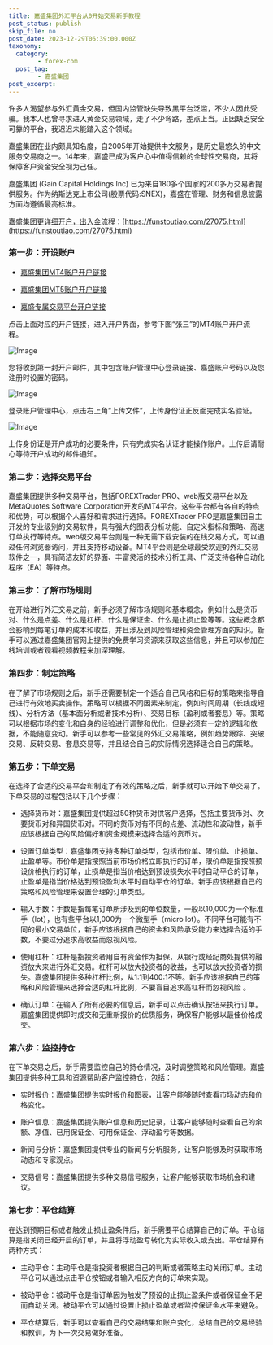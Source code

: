 ```yaml
---
title: 嘉盛集团外汇平台从0开始交易新手教程
post_status: publish
skip_file: no
post_date: 2023-12-29T06:39:00.000Z
taxonomy:
  category:
        - forex-com
  post_tag:
        - 嘉盛集团
post_excerpt: 
---
```

许多人渴望参与外汇黄金交易，但国内监管缺失导致黑平台泛滥，不少人因此受骗。我本人也曾寻求进入黄金交易领域，走了不少弯路，差点上当。正因缺乏安全可靠的平台，我迟迟未能踏入这个领域。

嘉盛集团在业内颇具知名度，自2005年开始提供中文服务，是历史最悠久的中文服务交易商之一。14年来，嘉盛已成为客户心中值得信赖的全球性交易商，其将保障客户资金安全视为己任。

嘉盛集团 (Gain Capital Holdings Inc) 已为来自180多个国家的200多万交易者提供服务。作为纳斯达克上市公司(股票代码:SNEX)，嘉盛在管理、财务和信息披露方面均遵循最高标准。

[嘉盛集团更详细开户，出入金流程](https://funstoutiao.com/27075.html)：[https://funstoutiao.com/27075.html](https://funstoutiao.com/27075.html)

### 第一步：开设账户

* [嘉盛集团MT4账户开户链接](https://s.ssgg.net/jsmt4)

* [嘉盛集团MT5账户开户链接](https://s.ssgg.net/jsmt5)

* [嘉盛专属交易平台开户链接](https://s.ssgg.net/js)

点击上面对应的开户链接，进入开户界面，参考下图“张三”的MT4账户开户流程。

![Image](https://prod-files-secure.s3.us-west-2.amazonaws.com/39ed1227-6d7d-4570-be36-9ccd4a2c4241/7a167aea-686b-400d-af59-4e18eb607a40/640.png?X-Amz-Algorithm=AWS4-HMAC-SHA256&X-Amz-Content-Sha256=UNSIGNED-PAYLOAD&X-Amz-Credential=ASIAZI2LB4667MQKUEBS%2F20250509%2Fus-west-2%2Fs3%2Faws4_request&X-Amz-Date=20250509T101308Z&X-Amz-Expires=3600&X-Amz-Security-Token=IQoJb3JpZ2luX2VjEOL%2F%2F%2F%2F%2F%2F%2F%2F%2F%2FwEaCXVzLXdlc3QtMiJIMEYCIQC4PPx%2FaFxndQ60O3x81tRy9E6BNzfMiGRuAWub6BPfvQIhAKeB5FPzjHvEGVYnox3rnPoF2pfw2TKCgpJRnQBeK7weKogECIr%2F%2F%2F%2F%2F%2F%2F%2F%2F%2FwEQABoMNjM3NDIzMTgzODA1IgyJiEU40n4A%2BE8WaOQq3AOP8vsqsYrKeroSb1aD1e2qJLVoypok%2BzlCklDNPCJ%2Bt8wCAEPpZKsJtnXz4WhkYFZLDtld5GIc0MlPSaLEpk5tkM25OKBFEDkNGVxmZWQ8Kh2WLjl4rsZci5XJT2T75Ww%2BBOrPpWKiNRnza8LgCcXTWXVb6fAt9ojewqUiKimpHNSuPx7nyz5GFEUthzonBp954LluwhE%2BZzVfUF%2B7zfqtz6YPoY6u0fYH9eibupfLZNjRV5gS4qakSZRuOoir3rQwbvoaYiVgIdIH%2F6nKCRNjo03robGJL6HJvj15D1suokbEIVHcKHuMlIYnek%2F24tw6m%2ByhLBr6mmbZs3Yfwy%2FH12mNbihsRq8FfQ%2Bs1ojwwZM5prjGkKgSZyzcMBLDBv%2FmgWAqwGCt%2FujYzZfLtcJXosQdVa0DzybX5GRdNTYxeUATUFj5tJc3wITTgdlRsfbMx6xNLx20XWcrso0fmX2eBYSJQ25Bma8JZNkD06F75sx5qVIx%2FYRvHZofFjrIg45RNqV1fMDgmGitoPsSff7ad7IZQnWFlgQrG%2BIkuEZuvunliGafBDBG7ZuPXUay70Z7hyX79K5%2F0xZ6usYJrfFoibJxl7LvuGrxmfbVouqG8CCdsqhtWCqfiOJurzDhkffABjqkAdpEZ4z%2BddsbM1O4M1wlcvstqXDwSQgKkk7UOmGcsaBSqDDVmPKrbkFm5of6e3cMxOBnk%2FaxLtt2NMjpYgo%2FLrJY1dXC5NcC9hj4FFUPtl%2F2f0owQLufFH7oCkjYeYoMjdQ5KSnGsBZTYsAwvWUwKMUwFIv5bkumnjTeN5H0vQ6KiCHZw99kjO9rH%2ButK0cSjJXkkAxlAUq11atlirbQN80li604&X-Amz-Signature=e0437c4e2fefee5fb574b8647723ad7d00a037aa536787d1d306a6765f9e2b8d&X-Amz-SignedHeaders=host&x-id=GetObject)

您将收到第一封开户邮件，其中包含账户管理中心登录链接、嘉盛账户号码以及您注册时设置的密码。

![Image](https://prod-files-secure.s3.us-west-2.amazonaws.com/39ed1227-6d7d-4570-be36-9ccd4a2c4241/eaa1c6b3-2877-4284-a0e1-530e222c27fb/image.png?X-Amz-Algorithm=AWS4-HMAC-SHA256&X-Amz-Content-Sha256=UNSIGNED-PAYLOAD&X-Amz-Credential=ASIAZI2LB4667MQKUEBS%2F20250509%2Fus-west-2%2Fs3%2Faws4_request&X-Amz-Date=20250509T101308Z&X-Amz-Expires=3600&X-Amz-Security-Token=IQoJb3JpZ2luX2VjEOL%2F%2F%2F%2F%2F%2F%2F%2F%2F%2FwEaCXVzLXdlc3QtMiJIMEYCIQC4PPx%2FaFxndQ60O3x81tRy9E6BNzfMiGRuAWub6BPfvQIhAKeB5FPzjHvEGVYnox3rnPoF2pfw2TKCgpJRnQBeK7weKogECIr%2F%2F%2F%2F%2F%2F%2F%2F%2F%2FwEQABoMNjM3NDIzMTgzODA1IgyJiEU40n4A%2BE8WaOQq3AOP8vsqsYrKeroSb1aD1e2qJLVoypok%2BzlCklDNPCJ%2Bt8wCAEPpZKsJtnXz4WhkYFZLDtld5GIc0MlPSaLEpk5tkM25OKBFEDkNGVxmZWQ8Kh2WLjl4rsZci5XJT2T75Ww%2BBOrPpWKiNRnza8LgCcXTWXVb6fAt9ojewqUiKimpHNSuPx7nyz5GFEUthzonBp954LluwhE%2BZzVfUF%2B7zfqtz6YPoY6u0fYH9eibupfLZNjRV5gS4qakSZRuOoir3rQwbvoaYiVgIdIH%2F6nKCRNjo03robGJL6HJvj15D1suokbEIVHcKHuMlIYnek%2F24tw6m%2ByhLBr6mmbZs3Yfwy%2FH12mNbihsRq8FfQ%2Bs1ojwwZM5prjGkKgSZyzcMBLDBv%2FmgWAqwGCt%2FujYzZfLtcJXosQdVa0DzybX5GRdNTYxeUATUFj5tJc3wITTgdlRsfbMx6xNLx20XWcrso0fmX2eBYSJQ25Bma8JZNkD06F75sx5qVIx%2FYRvHZofFjrIg45RNqV1fMDgmGitoPsSff7ad7IZQnWFlgQrG%2BIkuEZuvunliGafBDBG7ZuPXUay70Z7hyX79K5%2F0xZ6usYJrfFoibJxl7LvuGrxmfbVouqG8CCdsqhtWCqfiOJurzDhkffABjqkAdpEZ4z%2BddsbM1O4M1wlcvstqXDwSQgKkk7UOmGcsaBSqDDVmPKrbkFm5of6e3cMxOBnk%2FaxLtt2NMjpYgo%2FLrJY1dXC5NcC9hj4FFUPtl%2F2f0owQLufFH7oCkjYeYoMjdQ5KSnGsBZTYsAwvWUwKMUwFIv5bkumnjTeN5H0vQ6KiCHZw99kjO9rH%2ButK0cSjJXkkAxlAUq11atlirbQN80li604&X-Amz-Signature=61526f86044df60a65af3221814b883bf2abc2d11b3105da35389b9d137f5fa8&X-Amz-SignedHeaders=host&x-id=GetObject)

登录账户管理中心，点击右上角“上传文件”，上传身份证正反面完成实名验证。

![Image](https://prod-files-secure.s3.us-west-2.amazonaws.com/39ed1227-6d7d-4570-be36-9ccd4a2c4241/54090639-09fc-46b4-a135-e0289f707147/image.png?X-Amz-Algorithm=AWS4-HMAC-SHA256&X-Amz-Content-Sha256=UNSIGNED-PAYLOAD&X-Amz-Credential=ASIAZI2LB4667MQKUEBS%2F20250509%2Fus-west-2%2Fs3%2Faws4_request&X-Amz-Date=20250509T101308Z&X-Amz-Expires=3600&X-Amz-Security-Token=IQoJb3JpZ2luX2VjEOL%2F%2F%2F%2F%2F%2F%2F%2F%2F%2FwEaCXVzLXdlc3QtMiJIMEYCIQC4PPx%2FaFxndQ60O3x81tRy9E6BNzfMiGRuAWub6BPfvQIhAKeB5FPzjHvEGVYnox3rnPoF2pfw2TKCgpJRnQBeK7weKogECIr%2F%2F%2F%2F%2F%2F%2F%2F%2F%2FwEQABoMNjM3NDIzMTgzODA1IgyJiEU40n4A%2BE8WaOQq3AOP8vsqsYrKeroSb1aD1e2qJLVoypok%2BzlCklDNPCJ%2Bt8wCAEPpZKsJtnXz4WhkYFZLDtld5GIc0MlPSaLEpk5tkM25OKBFEDkNGVxmZWQ8Kh2WLjl4rsZci5XJT2T75Ww%2BBOrPpWKiNRnza8LgCcXTWXVb6fAt9ojewqUiKimpHNSuPx7nyz5GFEUthzonBp954LluwhE%2BZzVfUF%2B7zfqtz6YPoY6u0fYH9eibupfLZNjRV5gS4qakSZRuOoir3rQwbvoaYiVgIdIH%2F6nKCRNjo03robGJL6HJvj15D1suokbEIVHcKHuMlIYnek%2F24tw6m%2ByhLBr6mmbZs3Yfwy%2FH12mNbihsRq8FfQ%2Bs1ojwwZM5prjGkKgSZyzcMBLDBv%2FmgWAqwGCt%2FujYzZfLtcJXosQdVa0DzybX5GRdNTYxeUATUFj5tJc3wITTgdlRsfbMx6xNLx20XWcrso0fmX2eBYSJQ25Bma8JZNkD06F75sx5qVIx%2FYRvHZofFjrIg45RNqV1fMDgmGitoPsSff7ad7IZQnWFlgQrG%2BIkuEZuvunliGafBDBG7ZuPXUay70Z7hyX79K5%2F0xZ6usYJrfFoibJxl7LvuGrxmfbVouqG8CCdsqhtWCqfiOJurzDhkffABjqkAdpEZ4z%2BddsbM1O4M1wlcvstqXDwSQgKkk7UOmGcsaBSqDDVmPKrbkFm5of6e3cMxOBnk%2FaxLtt2NMjpYgo%2FLrJY1dXC5NcC9hj4FFUPtl%2F2f0owQLufFH7oCkjYeYoMjdQ5KSnGsBZTYsAwvWUwKMUwFIv5bkumnjTeN5H0vQ6KiCHZw99kjO9rH%2ButK0cSjJXkkAxlAUq11atlirbQN80li604&X-Amz-Signature=eba1b8ab64ddbd390462dc0ed0573c310fc147cc2d5fdc1293753beba1825b08&X-Amz-SignedHeaders=host&x-id=GetObject)

上传身份证是开户成功的必要条件，只有完成实名认证才能操作账户。上传后请耐心等待开户成功的邮件通知。

### 第二步：选择交易平台

嘉盛集团提供多种交易平台，包括FOREXTrader PRO、web版交易平台以及MetaQuotes Software Corporation开发的MT4平台。这些平台都有各自的特点和优势，可以根据个人喜好和需求进行选择。FOREXTrader PRO是嘉盛集团自主开发的专业级别的交易软件，具有强大的图表分析功能、自定义指标和策略、高速订单执行等特点。web版交易平台则是一种无需下载安装的在线交易方式，可以通过任何浏览器访问，并且支持移动设备。MT4平台则是全球最受欢迎的外汇交易软件之一，具有简洁友好的界面、丰富灵活的技术分析工具、广泛支持各种自动化程序（EA）等特点。

### 第三步：了解市场规则

在开始进行外汇交易之前，新手必须了解市场规则和基本概念，例如什么是货币对、什么是点差、什么是杠杆、什么是保证金、什么是止损止盈等等。这些概念都会影响到每笔订单的成本和收益，并且涉及到风险管理和资金管理方面的知识。新手可以通过嘉盛集团官网上提供的免费学习资源来获取这些信息，并且可以参加在线培训或者观看视频教程来加深理解。

### 第四步：制定策略

在了解了市场规则之后，新手还需要制定一个适合自己风格和目标的策略来指导自己进行有效地买卖操作。策略可以根据不同因素来制定，例如时间周期（长线或短线）、分析方法（基本面分析或者技术分析）、交易目标（盈利或者套息）等。策略可以根据市场的变化和自身的经验进行调整和优化，但是必须有一定的逻辑和依据，不能随意变动。新手可以参考一些常见的外汇交易策略，例如趋势跟踪、突破交易、反转交易、套息交易等，并且结合自己的实际情况选择适合自己的策略。

### 第五步：下单交易

在选择了合适的交易平台和制定了有效的策略之后，新手就可以开始下单交易了。下单交易的过程包括以下几个步骤：

* 选择货币对：嘉盛集团提供超过50种货币对供客户选择，包括主要货币对、次要货币对和异国货币对。不同的货币对有不同的点差、流动性和波动性，新手应该根据自己的风险偏好和资金规模来选择合适的货币对。

* 设置订单类型：嘉盛集团支持多种订单类型，包括市价单、限价单、止损单、止盈单等。市价单是指按照当前市场价格立即执行的订单，限价单是指按照预设价格执行的订单，止损单是指当价格达到预设损失水平时自动平仓的订单，止盈单是指当价格达到预设盈利水平时自动平仓的订单。新手应该根据自己的策略和风险管理来设置合理的订单类型。

* 输入手数：手数是指每笔订单所涉及到的单位数量，一般以10,000为一个标准手（lot），也有些平台以1,000为一个微型手（micro lot）。不同平台可能有不同的最小交易单位，新手应该根据自己的资金和风险承受能力来选择合适的手数，不要过分追求高收益而忽视风险。

* 使用杠杆：杠杆是指投资者用自有资金作为担保，从银行或经纪商处提供的融资放大来进行外汇交易。杠杆可以放大投资者的收益，也可以放大投资者的损失。嘉盛集团提供多种杠杆比例，从1:1到400:1不等。新手应该根据自己的策略和风险管理来选择合适的杠杆比例，不要盲目追求高杠杆而忽视风险 。

* 确认订单：在输入了所有必要的信息后，新手可以点击确认按钮来执行订单。嘉盛集团提供即时成交和无重新报价的优质服务，确保客户能够以最佳价格成交。

### 第六步：监控持仓

在下单交易之后，新手需要监控自己的持仓情况，及时调整策略和风险管理。嘉盛集团提供多种工具和资源帮助客户监控持仓，包括：

* 实时报价：嘉盛集团提供实时报价和图表，让客户能够随时查看市场动态和价格变化。

* 账户信息：嘉盛集团提供账户信息和历史记录，让客户能够随时查看自己的余额、净值、已用保证金、可用保证金、浮动盈亏等数据。

* 新闻与分析：嘉盛集团提供专业的新闻与分析服务，让客户能够及时获取市场动态和专家观点。

* 交易信号：嘉盛集团提供多种交易信号服务，让客户能够获取市场机会和建议。

### 第七步：平仓结算

在达到预期目标或者触发止损止盈条件后，新手需要平仓结算自己的订单。平仓结算是指关闭已经开启的订单，并且将浮动盈亏转化为实际收入或支出。平仓结算有两种方式：

* 主动平仓：主动平仓是指投资者根据自己的判断或者策略主动关闭订单。主动平仓可以通过点击平仓按钮或者输入相反方向的订单来实现。

* 被动平仓：被动平仓是指订单因为触发了预设的止损止盈条件或者保证金不足而自动关闭。被动平仓可以通过设置止损止盈单或者监控保证金水平来避免。

* 平仓结算后，新手可以查看自己的交易结果和账户变化，总结自己的交易经验和教训，为下一次交易做好准备。